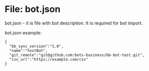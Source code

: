 # File: bot.json

bot.json - it is file with bot description. It is required for bot import.

bot.json example:

```text
{
  "bb_sync_version":"1.0",
  "name":"testBot",
  "git_remote":"git@github.com:bots-business/bb-bot-test.git",
  "csv_url":"https://example.com/csv"
}
```



